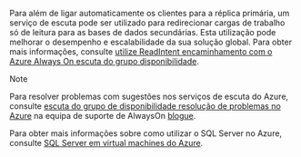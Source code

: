 Para além de ligar automaticamente os clientes para a réplica primária, um serviço de escuta pode ser utilizado para redirecionar cargas de trabalho só de leitura para as bases de dados secundárias. Esta utilização pode melhorar o desempenho e escalabilidade da sua solução global. Para obter mais informações, consulte [utilize ReadIntent encaminhamento com o Azure Always On escuta do grupo disponibilidade](http://go.microsoft.com/fwlink/?LinkId=522515).

> [!NOTE]
> Para resolver problemas com sugestões nos serviços de escuta do Azure, consulte [escuta do grupo de disponibilidade resolução de problemas no Azure](https://blogs.msdn.microsoft.com/alwaysonpro/2017/02/22/troubleshooting-internal-load-balancer-listener-connectivity-in-azure) na equipa de suporte de AlwaysOn [blogue](http://blogs.msdn.com/b/alwaysonpro/).
> 
> 

Para obter mais informações sobre como utilizar o SQL Server no Azure, consulte [SQL Server em virtual machines do Azure](../articles/virtual-machines/windows/sql/virtual-machines-windows-sql-server-iaas-overview.md).


